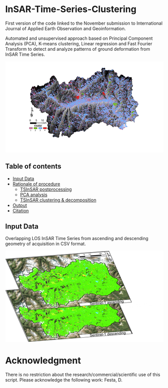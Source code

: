 # InSAR-Time-Series-Clustering
First version of the code linked to the November submission to International Journal of Applied Earth Observation and Geoinformation.

Automated and unsupervised approach based on Principal Component Analysis (PCA), K-means clustering, Linear regression and Fast Fourier Transform to detect and analyze patterns of ground deformation from InSAR Time Series.

![](figures/Picture_1.png)

## Table of contents
- [Input Data](#input-data)
- [Rationale of procedure](#rationale-of-procedure)
  - [TSInSAR postprocessing](#tsinsar-postprocessing)
  - [PCA analysis](#pca-analysis)
  - [TSInSAR clustering & decomposition](#tsinsar-clustering-&-decomposition)
- [Output](#output)
- [Citation](#citation)

## Input Data
Overlapping LOS InSAR Time Series from ascending and descending geometry of acquisition in CSV format.

![](figures/Picture_2.png)

# Acknowledgment
There is no restriction about the research/commercial/scientific use of this script. 
Please acknowledge the following work: 
Festa, D.

